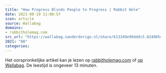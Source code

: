 ```yaml
---
title: "How Progress Blinds People to Progress | Rabbit Hole"
date: 2021-08-19 11:08:57
icon: article
source: Wallabag
domains:
- rabbitholemag.com
src_url: "https://wallabag.sanderdorigo.nl/share/613349e99dddc5.82490543"
2021: "08"
categories:
---
```

Het oorspronkelijke artikel kan je lezen op [rabbitholemag.com](https://rabbitholemag.com/how-progress-blinds-people-to-progress/) of [op Wallabag](https://wallabag.sanderdorigo.nl/share/613349e99dddc5.82490543). De leestijd is ongeveer 13 minuten.
